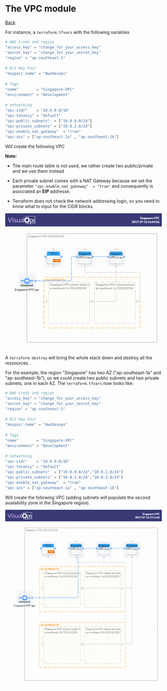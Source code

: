 # The VPC module

[Back](README.md)

For instance, a `terraform.tfvars` with the following variables

```terraform
# AWS Credz and region
"access_key" = "change_for_your_access_key"
"secret_key" = "change_for_your_secret_key"
"region" = "ap-southeast-1"

# EC2 Key Pair
"keypair_name" = "AwsDevops"

# Tags
"name"        = "Singapore-VPC"
"environment" = "Development"

# networking
"vpc-cidr"    = "10.0.0.0/16"
"vpc-tenancy" = "default"
"vpc-public_subnets"  = ["10.0.0.0/24"]
"vpc-private_subnets" = ["10.0.2.0/24"]
"vpc-enable_nat_gateway"  = "true"
"vpc-azs" = ["ap-southeast-1a" , "ap-southeast-1b"]
```

Will create the following VPC

**Note:**
- The main route table is not used, we rather create two public/private and we use them instead

- Each private subnet comes with a NAT Gateway because we set the parameter `"vpc-enable_nat_gateway"  = "true"` and consequently is associated an **EIP** addresse.

- Terraform does not check the network addressing logic, so you need to know what to input for the CIDR blocks.

![Simple VPC](README_ressources/Singapore-VPC.png?raw=true "Simple VPC")

A `terraform destroy` will bring the whole stack down and destroy all the ressources.

For the example, the region "Singapore" has two AZ ("ap-southeast-1a" and "ap-southeast-1b"), so we could create two public subnets and two private subnets, one in each AZ. The `terraform.tfvars` now looks like:

```terraform
# AWS Credz and region
"access_key" = "change_for_your_access_key"
"secret_key" = "change_for_your_secret_key"
"region" = "ap-southeast-1"

# EC2 Key Pair
"keypair_name" = "AwsDevops"

# Tags
"name"        = "Singapore-VPC"
"environment" = "Development"

# networking
"vpc-cidr"    = "10.0.0.0/16"
"vpc-tenancy" = "default"
"vpc-public_subnets"  = ["10.0.0.0/24","10.0.1.0/24"]
"vpc-private_subnets" = ["10.0.2.0/24","10.0.3.0/24"]
"vpc-enable_nat_gateway"  = "true"
"vpc-azs" = ["ap-southeast-1a" , "ap-southeast-1b"]
```

Will create the following VPC (adding subnets will populate the second availability zone in the Singapore region).

![Simple 2AZ VPC](README_ressources/Singapore-2azs-VPC.png?raw=true "Simple VPC")
